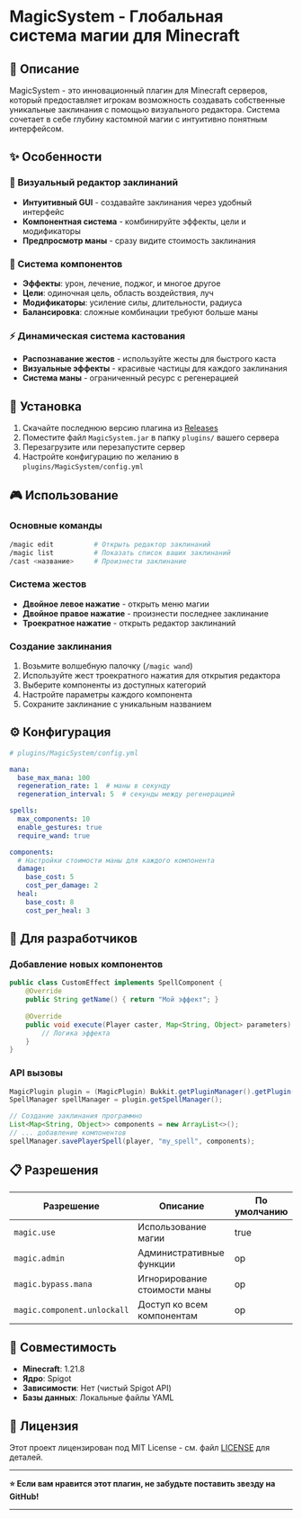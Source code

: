 # MagicSystem - Глобальная система магии для Minecraft

## 📖 Описание

MagicSystem - это инновационный плагин для Minecraft серверов, который предоставляет игрокам возможность создавать собственные уникальные заклинания с помощью визуального редактора. Система сочетает в себе глубину кастомной магии с интуитивно понятным интерфейсом.

## ✨ Особенности

### 🎯 Визуальный редактор заклинаний
- **Интуитивный GUI** - создавайте заклинания через удобный интерфейс
- **Компонентная система** - комбинируйте эффекты, цели и модификаторы
- **Предпросмотр маны** - сразу видите стоимость заклинания

### 🔮 Система компонентов
- **Эффекты**: урон, лечение, поджог, и многое другое
- **Цели**: одиночная цель, область воздействия, луч
- **Модификаторы**: усиление силы, длительности, радиуса
- **Балансировка**: сложные комбинации требуют больше маны

### ⚡ Динамическая система кастования
- **Распознавание жестов** - используйте жесты для быстрого каста
- **Визуальные эффекты** - красивые частицы для каждого заклинания
- **Система маны** - ограниченный ресурс с регенерацией

## 🚀 Установка

1. Скачайте последнюю версию плагина из [Releases](ссылка_на_релизы)
2. Поместите файл `MagicSystem.jar` в папку `plugins/` вашего сервера
3. Перезагрузите или перезапустите сервер
4. Настройте конфигурацию по желанию в `plugins/MagicSystem/config.yml`

## 🎮 Использование

### Основные команды
```bash
/magic edit          # Открыть редактор заклинаний
/magic list          # Показать список ваших заклинаний
/cast <название>     # Произнести заклинание
```

### Система жестов
- **Двойное левое нажатие** - открыть меню магии
- **Двойное правое нажатие** - произнести последнее заклинание
- **Троекратное нажатие** - открыть редактор заклинаний

### Создание заклинания
1. Возьмите волшебную палочку (`/magic wand`)
2. Используйте жест троекратного нажатия для открытия редактора
3. Выберите компоненты из доступных категорий
4. Настройте параметры каждого компонента
5. Сохраните заклинание с уникальным названием

## ⚙️ Конфигурация

```yaml
# plugins/MagicSystem/config.yml

mana:
  base_max_mana: 100
  regeneration_rate: 1  # маны в секунду
  regeneration_interval: 5  # секунды между регенерацией

spells:
  max_components: 10
  enable_gestures: true
  require_wand: true

components:
  # Настройки стоимости маны для каждого компонента
  damage:
    base_cost: 5
    cost_per_damage: 2
  heal:
    base_cost: 8
    cost_per_heal: 3
```


## 🔧 Для разработчиков

### Добавление новых компонентов

```java
public class CustomEffect implements SpellComponent {
    @Override
    public String getName() { return "Мой эффект"; }
    
    @Override
    public void execute(Player caster, Map<String, Object> parameters) {
        // Логика эффекта
    }
}
```

### API вызовы

```java
MagicPlugin plugin = (MagicPlugin) Bukkit.getPluginManager().getPlugin("MagicSystem");
SpellManager spellManager = plugin.getSpellManager();

// Создание заклинания программно
List<Map<String, Object>> components = new ArrayList<>();
// ... добавление компонентов
spellManager.savePlayerSpell(player, "my_spell", components);
```

## 📋 Разрешения

| Разрешение | Описание | По умолчанию |
|------------|----------|--------------|
| `magic.use` | Использование магии | true |
| `magic.admin` | Административные функции | op |
| `magic.bypass.mana` | Игнорирование стоимости маны | op |
| `magic.component.unlockall` | Доступ ко всем компонентам | op |

## 🤝 Совместимость

- **Minecraft**: 1.21.8
- **Ядро**: Spigot
- **Зависимости**: Нет (чистый Spigot API)
- **Базы данных**: Локальные файлы YAML



## 📄 Лицензия

Этот проект лицензирован под MIT License - см. файл [LICENSE](LICENSE) для деталей.

---

**⭐ Если вам нравится этот плагин, не забудьте поставить звезду на GitHub!**

---
